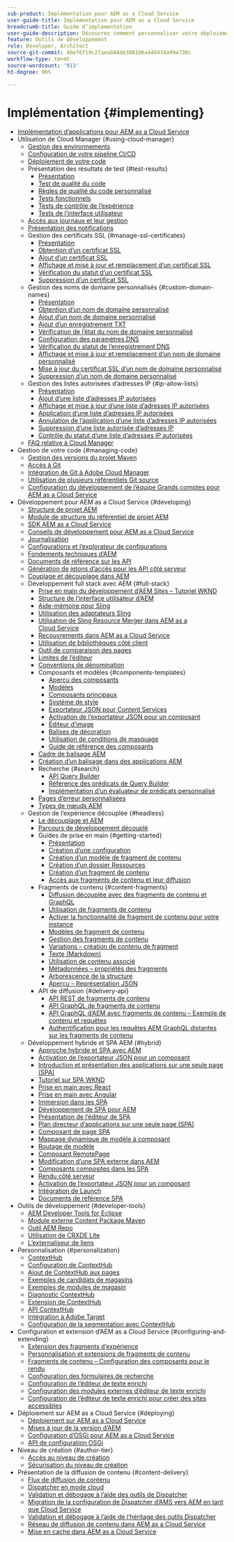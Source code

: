 ```yaml
---
sub-product: Implémentation pour AEM as a Cloud Service
user-guide-title: Implémentation pour AEM as a Cloud Service
breadcrumb-title: Guide d’implémentation
user-guide-description: Découvrez comment personnaliser votre déploiement d’Experience Manager as a Cloud Service, y compris des rubriques sur le déploiement et le développement.
feature: Outils de développement
role: Developer, Architect
source-git-commit: 4be76f19c27aeab84de388106a440434a99a738c
workflow-type: tm+mt
source-wordcount: '913'
ht-degree: 96%

---
```



# Implémentation {#implementing}

+ [Implémentation d’applications pour AEM as a Cloud Service](/help/implementing/home.md)
+ Utilisation de Cloud Manager {#using-cloud-manager}
   + [Gestion des environnements](cloud-manager/manage-environments.md)
   + [Configuration de votre pipeline CI/CD](cloud-manager/configure-pipeline.md)
   + [Déploiement de votre code](cloud-manager/deploy-code.md)
   + Présentation des résultats de test {#test-results}
      + [Présentation](/help/implementing/cloud-manager/overview-test-results.md)
      + [Test de qualité du code](/help/implementing/cloud-manager/code-quality-testing.md)
      + [Règles de qualité du code personnalisé](cloud-manager/custom-code-quality-rules.md)
      + [Tests fonctionnels](/help/implementing/cloud-manager/functional-testing.md)
      + [Tests de contrôle de l’expérience](/help/implementing/cloud-manager/experience-audit-testing.md)
      + [Tests de l’interface utilisateur](/help/implementing/cloud-manager/ui-testing.md)
   + [Accès aux journaux et leur gestion](cloud-manager/manage-logs.md)
   + [Présentation des notifications](cloud-manager/notifications.md)
   + Gestion des certificats SSL {#manage-ssl-certificates}
      + [Présentation](/help/implementing/cloud-manager/managing-ssl-certifications/introduction.md)
      + [Obtention d’un certificat SSL](/help/implementing/cloud-manager/managing-ssl-certifications/get-ssl-certificate.md)
      + [Ajout d’un certificat SSL](/help/implementing/cloud-manager/managing-ssl-certifications/add-ssl-certificate.md)
      + [Affichage et mise à jour et remplacement d’un certificat SSL](/help/implementing/cloud-manager/managing-ssl-certifications/view-update-replace-ssl-certificate.md)
      + [Vérification du statut d’un certificat SSL](/help/implementing/cloud-manager/managing-ssl-certifications/check-status-ssl-certificate.md)
      + [Suppression d’un certificat SSL](/help/implementing/cloud-manager/managing-ssl-certifications/delete-ssl-certificate.md)
   + Gestion des noms de domaine personnalisés {#custom-domain-names}
      + [Présentation](/help/implementing/cloud-manager/custom-domain-names/introduction.md)
      + [Obtention d’un nom de domaine personnalisé](/help/implementing/cloud-manager/custom-domain-names/get-custom-domain-name.md)
      + [Ajout d’un nom de domaine personnalisé](/help/implementing/cloud-manager/custom-domain-names/add-custom-domain-name.md)
      + [Ajout d’un enregistrement TXT](/help/implementing/cloud-manager/custom-domain-names/add-text-record.md)
      + [Vérification de l’état du nom de domaine personnalisé](/help/implementing/cloud-manager/custom-domain-names/check-domain-name-status.md)
      + [Configuration des paramètres DNS](/help/implementing/cloud-manager/custom-domain-names/configure-dns-settings.md)
      + [Vérification du statut de l’enregistrement DNS](/help/implementing/cloud-manager/custom-domain-names/check-dns-record-status.md)
      + [Affichage et mise à jour et remplacement d’un nom de domaine personnalisé](/help/implementing/cloud-manager/custom-domain-names/view-update-replace-custom-domain-name.md)
      + [Mise à jour du certificat SSL d’un nom de domaine personnalisé](/help/implementing/cloud-manager/custom-domain-names/update-cdn-ssl-certificate.md)
      + [Suppression d’un nom de domaine personnalisé](/help/implementing/cloud-manager/custom-domain-names/delete-custom-domain-name.md)
   + Gestion des listes autorisées d’adresses IP {#ip-allow-lists}
      + [Présentation](/help/implementing/cloud-manager/ip-allow-lists/introduction.md)
      + [Ajout d’une liste d’adresses IP autorisées](/help/implementing/cloud-manager/ip-allow-lists/add-ip-allow-lists.md)
      + [Affichage et mise à jour d’une liste d’adresses IP autorisées](/help/implementing/cloud-manager/ip-allow-lists/view-update-ip-allow-list.md)
      + [Application d’une liste d’adresses IP autorisées](/help/implementing/cloud-manager/ip-allow-lists/apply-allow-list.md)
      + [Annulation de l’application d’une liste d’adresses IP autorisées](/help/implementing/cloud-manager/ip-allow-lists/unapply-ip-allow-list.md)
      + [Suppression d’une liste autorisée d’adresses IP](/help/implementing/cloud-manager/ip-allow-lists/delete-ip-allow-list.md)
      + [Contrôle du statut d’une liste d’adresses IP autorisées](/help/implementing/cloud-manager/ip-allow-lists/check-ip-allow-list-status.md)
   + [FAQ relative à Cloud Manager](/help/implementing/cloud-manager/cloud-manager-cs-faqs.md)
+ Gestion de votre code {#managing-code}
   + [Gestion des versions du projet Maven](cloud-manager/project-version-handling.md)
   + [Accès à Git](cloud-manager/accessing-git.md)
   + [Intégration de Git à Adobe Cloud Manager](cloud-manager/integrating-with-git.md)
   + [Utilisation de plusieurs référentiels Git source](/help/implementing/cloud-manager/working-with-multiple-source-git-repositories.md)
   + [Configuration du développement de l’équipe Grands comptes pour AEM as a Cloud Service](/help/implementing/cloud-manager/enterprise-team-dev-setup.md)
+ Développement pour AEM as a Cloud Service {#developing}
   + [Structure de projet AEM](developing/introduction/aem-project-content-package-structure.md)
   + [Module de structure du référentiel de projet AEM](developing/introduction/repository-structure-package.md)
   + [SDK AEM as a Cloud Service](developing/introduction/aem-as-a-cloud-service-sdk.md)
   + [Conseils de développement pour AEM as a Cloud Service](developing/introduction/development-guidelines.md)
   + [Journalisation](developing/introduction/logging.md)
   + [Configurations et l’explorateur de configurations](developing/introduction/configurations.md)
   + [Fondements techniques d’AEM](/help/implementing/developing/introduction/aem-technologies.md)
   + [Documents de référence sur les API](/help/implementing/developing/reference-materials.md)
   + [Génération de jetons d’accès pour les API côté serveur](developing/introduction/generating-access-tokens-for-server-side-apis.md)
   + [Couplage et découplage dans AEM](developing/headful-headless.md)
   + Développement full stack avec AEM {#full-stack}
      + [Prise en main du développement d’AEM Sites – Tutoriel WKND](developing/introduction/develop-wknd-tutorial.md)
      + [Structure de l’interface utilisateur d’AEM](developing/introduction/ui-structure.md)
      + [Aide-mémoire pour Sling](developing/introduction/sling-cheatsheet.md)
      + [Utilisation des adaptateurs Sling](developing/introduction/sling-adapters.md)
      + [Utilisation de Sling Resource Merger dans AEM as a Cloud Service](developing/introduction/sling-resource-merger.md)
      + [Recouvrements dans AEM as a Cloud Service](developing/introduction/overlays.md)
      + [Utilisation de bibliothèques côté client](developing/introduction/clientlibs.md)
      + [Outil de comparaison des pages](/help/implementing/developing/introduction/page-diff.md)
      + [Limites de l’éditeur](/help/implementing/developing/introduction/editor-limitations.md)
      + [Conventions de dénomination](/help/implementing/developing/introduction/naming-conventions.md)
      + Composants et modèles {#components-templates}
         + [Aperçu des composants](developing/components/overview.md)
         + [Modèles](developing/components/templates.md)
         + [Composants principaux](https://experienceleague.adobe.com/docs/experience-manager-core-components/using/introduction.html?lang=fr)
         + [Système de style](https://experienceleague.adobe.com/docs/experience-manager-cloud-service/sites/authoring/features/style-system.html?lang=fr)
         + [Exportateur JSON pour Content Services](developing/components/json-exporter.md)
         + [Activation de l’exportateur JSON pour un composant](developing/components/enabling-json-exporter.md)
         + [Éditeur d’image](developing/components/image-editor.md)
         + [Balises de décoration](developing/components/decoration-tag.md)
         + [Utilisation de conditions de masquage](developing/components/hide-conditions.md)
         + [Guide de référence des composants](developing/components/reference.md)
      + [Cadre de balisage AEM](/help/implementing/developing/introduction/tagging-framework.md)
      + [Création d’un balisage dans des applications AEM](/help/implementing/developing/introduction/tagging-applications.md)
      + Recherche {#search}
         + [API Query Builder](/help/implementing/developing/introduction/query-builder-api.md)
         + [Référence des prédicats de Query Builder](/help/implementing/developing/introduction/query-builder-predicates.md)
         + [Implémentation d’un évaluateur de prédicats personnalisé](/help/implementing/developing/introduction/query-builder-custom-predicate.md)
      + [Pages d’erreur personnalisées](/help/implementing/developing/introduction/custom-error-page.md)
      + [Types de nœuds AEM](/help/implementing/developing/introduction/node-types.md)
   + Gestion de l’expérience découplée {#headless}
      + [Le découplage et AEM](developing/headless/introduction.md)
      + [Parcours de développement découplé](https://experienceleague.adobe.com/docs/experience-manager-cloud-service/headless-journey/developer/overview.html?lang=fr)
      + Guides de prise en main {#getting-started}
         + [Présentation](developing/headless/getting-started/introduction.md)
         + [Création d’une configuration](developing/headless/getting-started/create-configuration.md)
         + [Création d’un modèle de fragment de contenu](developing/headless/getting-started/create-content-model.md)
         + [Création d’un dossier Ressources](developing/headless/getting-started/create-assets-folder.md)
         + [Création d’un fragment de contenu](developing/headless/getting-started/create-content-fragment.md)
         + [Accès aux fragments de contenu et leur diffusion](developing/headless/getting-started/create-api-request.md)
      + Fragments de contenu {#content-fragments}
         + [Diffusion découplée avec des fragments de contenu et GraphQL](https://experienceleague.adobe.com/docs/experience-manager-cloud-service/assets/content-fragments/content-fragments-graphql.html?lang=fr)
         + [Utilisation de fragments de contenu](https://experienceleague.adobe.com/docs/experience-manager-cloud-service/assets/content-fragments/content-fragments.html?lang=fr)
         + [Activer la fonctionnalité de fragment de contenu pour votre instance](https://experienceleague.adobe.com/docs/experience-manager-cloud-service/assets/content-fragments/content-fragments-configuration-browser.html?lang=fr)
         + [Modèles de fragment de contenu](https://experienceleague.adobe.com/docs/experience-manager-cloud-service/assets/content-fragments/content-fragments-models.html?lang=fr)
         + [Gestion des fragments de contenu](https://experienceleague.adobe.com/docs/experience-manager-cloud-service/assets/content-fragments/content-fragments-managing.html?lang=fr)
         + [Variations – création de contenu de fragment](https://experienceleague.adobe.com/docs/experience-manager-cloud-service/assets/content-fragments/content-fragments-variations.html?lang=fr)
         + [Texte (Markdown)](https://experienceleague.adobe.com/docs/experience-manager-cloud-service/assets/content-fragments/content-fragments-markdown.html?lang=fr)
         + [Utilisation de contenu associé](https://experienceleague.adobe.com/docs/experience-manager-cloud-service/assets/content-fragments/content-fragments-assoc-content.html?lang=fr)
         + [Métadonnées – propriétés des fragments](https://experienceleague.adobe.com/docs/experience-manager-cloud-service/assets/content-fragments/content-fragments-metadata.html?lang=fr)
         + [Arborescence de la structure](https://experienceleague.adobe.com/docs/experience-manager-cloud-service/assets/content-fragments/content-fragments-structure-tree.html?lang=fr)
         + [Aperçu – Représentation JSON](https://experienceleague.adobe.com/docs/experience-manager-cloud-service/assets/content-fragments/content-fragments-json-preview.html?lang=fr)
      + API de diffusion {#delivery-api}
         + [API REST de fragments de contenu](https://experienceleague.adobe.com/docs/experience-manager-cloud-service/assets/admin/assets-api-content-fragments.html?lang=fr)
         + [API GraphQL de fragments de contenu](https://experienceleague.adobe.com/docs/experience-manager-cloud-service/assets/admin/graphql-api-content-fragments.html?lang=fr)
         + [API GraphQL d’AEM avec fragments de contenu – Exemple de contenu et requêtes](https://experienceleague.adobe.com/docs/experience-manager-cloud-service/assets/admin/content-fragments-graphql-samples.html?lang=fr)
         + [Authentification pour les requêtes AEM GraphQL distantes sur les fragments de contenu](https://experienceleague.adobe.com/docs/experience-manager-cloud-service/assets/admin/graphql-authentication-content-fragments.html?lang=fr)
   + Développement hybride et SPA AEM {#hybrid}
      + [Approche hybride et SPA avec AEM](https://www.adobe.com/content/dam/www/us/en/marketing/experience-manager-sites/headless-content-management-system/pdfs/aem-hybrid-architecture-wp-1-18-19.pdf)
      + [Activation de l’exportateur JSON pour un composant](https://experienceleague.adobe.com/docs/experience-manager-cloud-service/implementing/developing/full-stack/components-templates/enabling-json-exporter.html?lang=fr)
      + [Introduction et présentation des applications sur une seule page (SPA)](developing/hybrid/introduction.md)
      + [Tutoriel sur SPA WKND](developing/hybrid/wknd-tutorial.md)
      + [Prise en main avec React](developing/hybrid/getting-started-react.md)
      + [Prise en main avec Angular](developing/hybrid/getting-started-angular.md)
      + [Immersion dans les SPA](developing/hybrid/deep-dives.md)
      + [Développement de SPA pour AEM](developing/hybrid/developing.md)
      + [Présentation de l’éditeur de SPA](developing/hybrid/editor-overview.md)
      + [Plan directeur d’applications sur une seule page (SPA)](developing/hybrid/blueprint.md)
      + [Composant de page SPA](developing/hybrid/page-component.md)
      + [Mappage dynamique de modèle à composant](developing/hybrid/model-to-component-mapping.md)
      + [Routage de modèle](developing/hybrid/routing.md)
      + [Composant RemotePage](developing/hybrid/remote-page.md)
      + [Modification d’une SPA externe dans AEM](developing/hybrid/editing-external-spa.md)
      + [Composants composites dans les SPA](developing/hybrid/composite-components.md)
      + [Rendu côté serveur](developing/hybrid/ssr.md)
      + [Activation de l’exportateur JSON pour un composant](https://experienceleague.adobe.com/docs/experience-manager-cloud-service/implementing/developing/full-stack/components-templates/enabling-json-exporter.html)
      + [Intégration de Launch](developing/hybrid/launch-integration.md)
      + [Documents de référence SPA](developing/hybrid/reference-materials.md)
+ Outils de développement {#developer-tools}
   + [AEM Developer Tools for Eclipse](/help/implementing/developing/tools/eclipse.md)
   + [Module externe Content Package Maven](/help/implementing/developing/tools/maven-plugin.md)
   + [Outil AEM Repo](/help/implementing/developing/tools/repo-tool.md)
   + [Utilisation de CRXDE Lite](/help/implementing/developing/tools/crxde.md)
   + [L’externaliseur de liens](/help/implementing/developing/tools/externalizer.md)
+ Personnalisation  {#personalization}
   + [ContextHub](developing/personalization/contexthub.md)
   + [Configuration de ContextHub](developing/personalization/configuring-contexthub.md)
   + [Ajout de ContextHub aux pages](developing/personalization/adding-contexthub.md)
   + [Exemples de candidats de magasins](developing/personalization/sample-stores.md)
   + [Exemples de modules de magasin](developing/personalization/sample-modules.md)
   + [Diagnostic ContextHub](developing/personalization/contexthub-diagnostics.md)
   + [Extension de ContextHub](developing/personalization/extending-contexthub.md)
   + [API ContextHub](developing/personalization/contexthub-api.md)
   + [Intégration à Adobe Target](/help/sites-cloud/integrating/adobe-target.md)
   + [Configuration de la segmentation avec ContextHub](https://experienceleague.adobe.com/docs/experience-manager-cloud-service/sites/authoring/personalization/contexthub-segmentation.html?lang=fr)
+ Configuration et extension d’AEM as a Cloud Service {#configuring-and-extending}
   + [Extension des fragments d’expérience](developing/extending/experience-fragments.md)
   + [Personnalisation et extensions de fragments de contenu](developing/extending/content-fragments-customizing.md)
   + [Fragments de contenu – Configuration des composants pour le rendu](developing/extending/content-fragments-configuring-components-rendering.md)
   + [Configuration des formulaires de recherche](developing/extending/search-forms.md)
   + [Configuration de l’éditeur de texte enrichi](/help/implementing/developing/extending/rich-text-editor.md)
   + [Configuration des modules externes d’éditeur de texte enrichi](/help/implementing/developing/extending/configure-rich-text-editor-plug-ins.md)
   + [Configuration de l’éditeur de texte enrichi pour créer des sites accessibles](/help/implementing/developing/extending/rte-accessible-content.md)
+ Déploiement sur AEM as a Cloud Service {#deploying}
   + [Déploiement sur AEM as a Cloud Service](deploying/overview.md)
   + [Mises à jour de la version d’AEM](deploying/aem-version-updates.md)
   + [Configuration d’OSGi pour AEM as a Cloud Service](deploying/configuring-osgi.md)
   + [API de configuration OSGi](deploying/osgi-configuration-api.md)
+ Niveau de création {#author-tier}
   + [Accès au niveau de création](/help/implementing/author-tier/accessing-the-author-tier.md)
   + [Sécurisation du niveau de création](/help/implementing/author-tier/securing-the-author-tier.md)
+ Présentation de la diffusion de contenu {#content-delivery}
   + [Flux de diffusion de contenu](dispatcher/overview.md)
   + [Dispatcher en mode cloud](dispatcher/disp-overview.md)
   + [Validation et débogage à l’aide des outils de Dispatcher](dispatcher/validation-debug.md)
   + [Migration de la configuration de Dispatcher d’AMS vers AEM en tant que Cloud Service](dispatcher/ams-aem.md)
   + [Validation et débogage à l’aide de l’héritage des outils Dispatcher](dispatcher/validation-debug-legacy.md)
   + [Réseau de diffusion de contenu dans AEM as a Cloud Service](dispatcher/cdn.md)
   + [Mise en cache dans AEM as a Cloud Service](dispatcher/caching.md)
